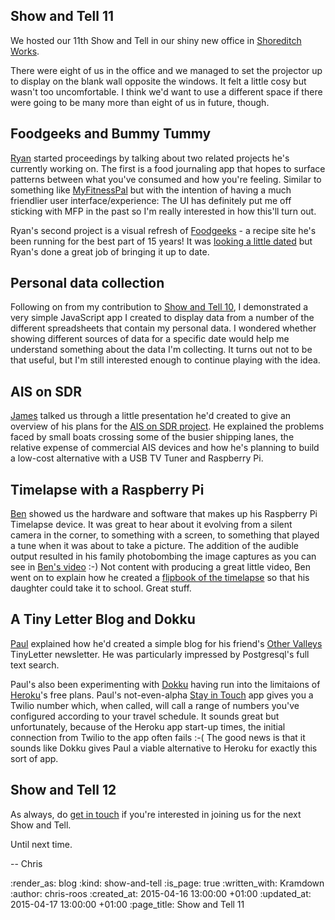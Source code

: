 Show and Tell 11
----------------

We hosted our 11th Show and Tell in our shiny new office in [Shoreditch Works][].

There were eight of us in the office and we managed to set the projector up to display on the blank wall opposite the windows. It felt a little cosy but wasn't too uncomfortable. I think we'd want to use a different space if there were going to be many more than eight of us in future, though.

## Foodgeeks and Bummy Tummy

[Ryan][] started proceedings by talking about two related projects he's currently working on. The first is a food journaling app that hopes to surface patterns between what you've consumed and how you're feeling. Similar to something like [MyFitnessPal][] but with the intention of having a much friendlier user interface/experience: The UI has definitely put me off sticking with MFP in the past so I'm really interested in how this'll turn out.

Ryan's second project is a visual refresh of [Foodgeeks][] - a recipe site he's been running for the best part of 15 years! It was [looking a little dated][foodgeeks-old] but Ryan's done a great job of bringing it up to date.

## Personal data collection

Following on from my contribution to [Show and Tell 10][], I demonstrated a very simple JavaScript app I created to display data from a number of the different spreadsheets that contain my personal data. I wondered whether showing different sources of data for a specific date would help me understand something about the data I'm collecting. It turns out not to be that useful, but I'm still interested enough to continue playing with the idea.

## AIS on SDR

[James][] talked us through a little presentation he'd created to give an overview of his plans for the [AIS on SDR project][]. He explained the problems faced by small boats crossing some of the busier shipping lanes, the relative expense of commercial AIS devices and how he's planning to build a low-cost alternative with a USB TV Tuner and Raspberry Pi.

## Timelapse with a Raspberry Pi

[Ben][] showed us the hardware and software that makes up his Raspberry Pi Timelapse device. It was great to hear about it evolving from a silent camera in the corner, to something with a screen, to something that played a tune when it was about to take a picture. The addition of the audible output resulted in his family photobombing the image captures as you can see in [Ben's video][] :-) Not content with producing a great little video, Ben went on to explain how he created a [flipbook of the timelapse][] so that his daughter could take it to school. Great stuff.

## A Tiny Letter Blog and Dokku

[Paul][] explained how he'd created a simple blog for his friend's [Other Valleys][] TinyLetter newsletter. He was particularly impressed by Postgresql's full text search.

Paul's also been experimenting with [Dokku][] having run into the limitaions of [Heroku][]'s free plans. Paul's not-even-alpha [Stay in Touch][] app gives you a Twilio number which, when called, will call a range of numbers you've configured according to your travel schedule. It sounds great but unfortunately, because of the Heroku app start-up times, the initial connection from Twilio to the app often fails :-( The good news is that it sounds like Dokku gives Paul a viable alternative to Heroku for exactly this sort of app.

## Show and Tell 12

As always, do [get in touch][] if you're interested in joining us for the next Show and Tell.

Until next time.

-- Chris

[AIS on SDR project]: https://github.com/freerange/ais-on-sdr/wiki
[Ben]: https://twitter.com/beng
[Ben's video]: https://www.youtube.com/watch?v=CQdIiMSg2KE
[Dokku]: https://github.com/progrium/dokku
[flipbook of the timelapse]: https://twitter.com/beng/status/580147488021155841
[foodgeeks-old]: https://web.archive.org/web/20150314235121/http://www.foodgeeks.com/
[Foodgeeks]: http://www.foodgeeks.com/recipes?order_by=rating
[get in touch]: /contact
[Heroku]: https://www.heroku.com/
[James]: /james-mead
[MyFitnessPal]: https://www.myfitnesspal.com/
[Other Valleys]: http://other-valleys.herokuapp.com/
[Paul]: http://po-ru.com/
[Ryan]: http://ryansnyder.me/
[Shoreditch Works]: http://shoreditchworks.com/
[Show and Tell 10]: /show-and-tell-10
[Stay in Touch]: https://stay-in-touch.herokuapp.com/

:render_as: blog
:kind: show-and-tell
:is_page: true
:written_with: Kramdown
:author: chris-roos
:created_at: 2015-04-16 13:00:00 +01:00
:updated_at: 2015-04-17 13:00:00 +01:00
:page_title: Show and Tell 11
